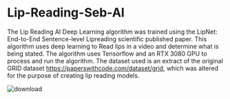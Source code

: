 # Lip-Reading-Seb-AI

The Lip Reading AI Deep Learning algorithm was trained using the LipNet: End-to-End Sentence-level Lipreading scientific published paper. This algorithm uses deep learning to Read lips in a video and determine what is being stated. The algorithm uses Tensorflow and an RTX 3080 GPU to process and run the algorithm. The dataset used is an extract of the original GRID dataset https://paperswithcode.com/dataset/grid, which was altered for the purpose of creating lip reading models. 


![download](https://github.com/slarionne/Lip-Reading-Seb-AI/assets/15343933/854730c9-0f0f-408c-8980-79984620805f)
